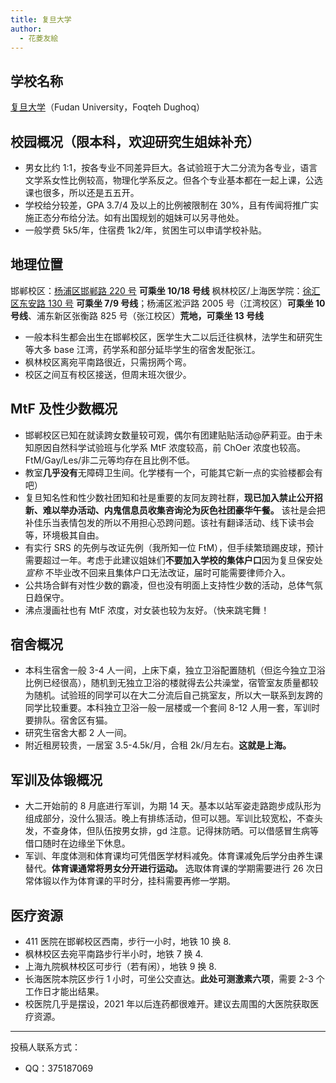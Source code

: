 ```yaml
---
title: 复旦大学
author:
  - 花菱友絵
---
```


## 学校名称

[复旦大学](https://www.fudan.edu.cn/)（Fudan University，Foqteh Dughoq）

## 校园概况（限本科，欢迎研究生姐妹补充）

- 男女比约 1:1，按各专业不同差异巨大。各试验班于大二分流为各专业，语言文学系女性比例较高，物理化学系反之。但各个专业基本都在一起上课，公选课也很多，所以还是五五开。
- 学校给分较差，GPA 3.7/4 及以上的比例被限制在 30%，且有传闻将推广实施正态分布给分法。如有出国规划的姐妹可以另寻他处。
- 一般学费 5k5/年，住宿费 1k2/年，贫困生可以申请学校补贴。

## 地理位置

邯郸校区：[杨浦区邯郸路 220 号](https://amap.com/place/B00154DQPJ) **可乘坐 10/18 号线**
枫林校区/上海医学院：[徐汇区东安路 130 号](https://amap.com/place/B0FFGOC0K9) **可乘坐 7/9 号线**；杨浦区淞沪路 2005 号（江湾校区）**可乘坐 10 号线**、浦东新区张衡路 825 号（张江校区）**荒地，可乘坐 13 号线**

- 一般本科生都会出生在邯郸校区，医学生大二以后迁往枫林，法学生和研究生等大多 base 江湾，药学系和部分延毕学生的宿舍发配张江。
- 枫林校区离宛平南路很近，只需拐两个弯。
- 校区之间互有校区接送，但周末班次很少。

## MtF 及性少数概况

- 邯郸校区已知在就读跨女数量较可观，偶尔有团建贴贴活动@萨莉亚。由于未知原因自然科学试验班与化学系 MtF 浓度较高，前 ChOer 浓度也较高。FtM/Gay/Les/非二元等均存在且比例不低。
- 教室**几乎没有**无障碍卫生间。化学楼有一个，可能其它新一点的实验楼都会有吧）
- 复旦知名性和性少数社团知和社是重要的友同友跨社群，**现已加入禁止公开招新、难以举办活动、内鬼信息员收集咨询沦为灰色社团豪华午餐。** 该社是会把补佳乐当表情包发的所以不用担心恐跨问题。该社有翻译活动、线下读书会等，环境极其自由。
- 有实行 SRS 的先例与改证先例（我所知一位 FtM），但手续繁琐踢皮球，预计需要超过一年。考虑于此建议姐妹们**不要加入学校的集体户口**因为复旦保安处 _宣称_ 不毕业改不回来且集体户口无法改证，届时可能需要律师介入。
- 公共场合鲜有对性少数的霸凌，但也没有明面上支持性少数的活动，总体气氛日趋保守。
- 沸点漫画社也有 MtF 浓度，对女装也较为友好。（快来跳宅舞！

## 宿舍概况

- 本科生宿舍一般 3-4 人一间，上床下桌，独立卫浴配置随机（但迄今独立卫浴比例已经很高），随机到无独立卫浴的楼就得去公共澡堂，宿管室友质量都较为随机。试验班的同学可以在大二分流后自己挑室友，所以大一联系到友跨的同学比较重要。本科独立卫浴一般一层楼或一个套间 8-12 人用一套，军训时要排队。宿舍区有猫。
- 研究生宿舍大都 2 人一间。
- 附近租房较贵，一居室 3.5-4.5k/月，合租 2k/月左右。**这就是上海。**

## 军训及体锻概况

- 大二开始前的 8 月底进行军训，为期 14 天。基本以站军姿走路跑步成队形为组成部分，没什么狠活。晚上有排练活动，但可以翘。军训比较宽松，不查头发，不查身体，但队伍按男女排，gd 注意。记得抹防晒。可以借感冒生病等借口随时在边缘坐下休息。
- 军训、年度体测和体育课均可凭借医学材料减免。体育课减免后学分由养生课替代。**体育课通常将男女分开进行运动。** 选取体育课的学期需要进行 26 次日常体锻以作为体育课的平时分，挂科需要再修一学期。

## 医疗资源

- 411 医院在邯郸校区西南，步行一小时，地铁 10 换 8.
- 枫林校区去宛平南路步行半小时，地铁 7 换 4.
- 上海九院枫林校区可步行（若有闲），地铁 9 换 8.
- 长海医院本院区步行 1 小时，可坐公交直达。**此处可测激素六项**，需要 2-3 个工作日才能出结果。
- 校医院几乎是摆设，2021 年以后连药都很难开。建议去周围的大医院获取医疗资源。

---

投稿人联系方式：

- QQ：375187069
